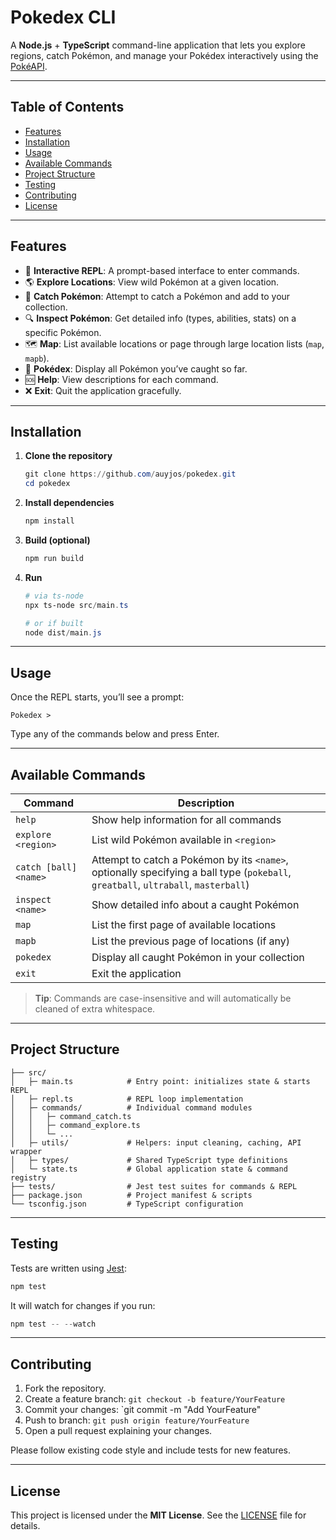 # Pokedex CLI

A **Node.js** + **TypeScript** command-line application that lets you explore regions, catch Pokémon, and manage your Pokédex interactively using the [PokéAPI](https://pokeapi.co/).

---

## Table of Contents

- [Features](#features)
- [Installation](#installation)
- [Usage](#usage)
- [Available Commands](#available-commands)
- [Project Structure](#project-structure)
- [Testing](#testing)
- [Contributing](#contributing)
- [License](#license)

---

## Features

- 🚀 **Interactive REPL**: A prompt-based interface to enter commands.
- 🌎 **Explore Locations**: View wild Pokémon at a given location.
- 🎯 **Catch Pokémon**: Attempt to catch a Pokémon and add to your collection.
- 🔍 **Inspect Pokémon**: Get detailed info (types, abilities, stats) on a specific Pokémon.
- 🗺️ **Map**: List available locations or page through large location lists (`map`, `mapb`).
- 📔 **Pokédex**: Display all Pokémon you’ve caught so far.
- 🆘 **Help**: View descriptions for each command.
- ❌ **Exit**: Quit the application gracefully.

---

## Installation

1. **Clone the repository**

   ```powershell
   git clone https://github.com/auyjos/pokedex.git
   cd pokedex
   ```

2. **Install dependencies**

   ```powershell
   npm install
   ```

3. **Build (optional)**

   ```powershell
   npm run build
   ```

4. **Run**

   ```powershell
   # via ts-node
   npx ts-node src/main.ts

   # or if built
   node dist/main.js
   ```

---

## Usage

Once the REPL starts, you’ll see a prompt:

```text
Pokedex >
```

Type any of the commands below and press Enter.

---

## Available Commands

| Command            | Description                                      |
| ------------------ | ------------------------------------------------ |
| `help`             | Show help information for all commands            |
| `explore <region>` | List wild Pokémon available in `<region>`         |
| `catch [ball] <name>` | Attempt to catch a Pokémon by its `<name>`, optionally specifying a ball type (`pokeball`, `greatball`, `ultraball`, `masterball`) |
| `inspect <name>`   | Show detailed info about a caught Pokémon        |
| `map`              | List the first page of available locations       |
| `mapb`             | List the previous page of locations (if any)     |
| `pokedex`          | Display all caught Pokémon in your collection     |
| `exit`             | Exit the application                             |


> **Tip**: Commands are case-insensitive and will automatically be cleaned of extra whitespace.

---

## Project Structure

```text
├── src/
│   ├─ main.ts            # Entry point: initializes state & starts REPL
│   ├─ repl.ts            # REPL loop implementation
│   ├─ commands/          # Individual command modules
│   │   ├─ command_catch.ts
│   │   ├─ command_explore.ts
│   │   └─ ...
│   ├─ utils/             # Helpers: input cleaning, caching, API wrapper
│   ├─ types/             # Shared TypeScript type definitions
│   └─ state.ts           # Global application state & command registry
├── tests/                # Jest test suites for commands & REPL
├── package.json          # Project manifest & scripts
└── tsconfig.json         # TypeScript configuration
```

---

## Testing

Tests are written using [Jest](https://jestjs.io/):

```powershell
npm test
```

It will watch for changes if you run:

```powershell
npm test -- --watch
```

---

## Contributing

1. Fork the repository.
2. Create a feature branch: `git checkout -b feature/YourFeature`
3. Commit your changes: `git commit -m "Add YourFeature"
4. Push to branch: `git push origin feature/YourFeature`
5. Open a pull request explaining your changes.

Please follow existing code style and include tests for new features.

---

## License

This project is licensed under the **MIT License**. See the [LICENSE](LICENSE) file for details.
